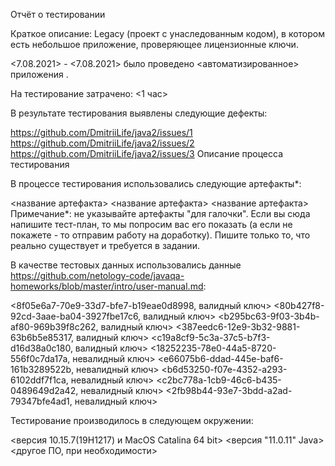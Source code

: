 Отчёт о тестировании <KeyValidator>

Краткое описание: Legacy (проект с унаследованным кодом), в котором есть небольшое приложение, проверяющее лицензионные ключи.

<7.08.2021> - <7.08.2021> было проведено <автоматизированное> приложения <KeyValidator>.

На тестирование затрачено: <1 час>

В результате тестирования выявлены следующие дефекты:

<https://github.com/DmitriiLife/java2/issues/1>
<https://github.com/DmitriiLife/java2/issues/2>
<https://github.com/DmitriiLife/java2/issues/3>
Описание процесса тестирования

В процессе тестирования использовались следующие артефакты*:

<название артефакта>
<название артефакта>
<название артефакта>
Примечание*: не указывайте артефакты "для галочки". Если вы сюда напишите тест-план, то мы попросим вас его показать (а
если не покажете - то отправим работу на доработку). Пишите только то, что реально существует и требуется в задании.

В качестве тестовых данных использовались данные <https://github.com/netology-code/javaqa-homeworks/blob/master/intro/user-manual.md>:

<8f05e6a7-70e9-33d7-bfe7-b19eae0d8998, валидный ключ>
<80b427f8-92cd-3aae-ba04-3927fbe17c6, валидный ключ>
<b295bc63-9f03-3b4b-af80-969b39f8c262, валидный ключ>
<387eedc6-12e9-3b32-9881-63b6b5e85317, валидный ключ>
<c19a8cf9-5c3a-37c5-b7f3-d16d38a0c180, валидный ключ>
<18252235-78e0-44a5-8720-556f0c7da17a, невалидный ключ>
<e66075b6-ddad-445e-baf6-161b3289522b, невалидный ключ>
<b6d53250-f07e-4352-a293-6102ddf7f1ca, невалидный ключ>
<c2bc778a-1cb9-46c6-b435-0489649d2a42, невалидный ключ>
<2fb98b44-93e7-3bdd-a2ad-79347bfe4ad1, невалидный ключ>





Тестирование производилось в следующем окружении:

<версия 10.15.7(19H1217) и MacOS Catalina 64 bit>
<версия "11.0.11" Java>
<другое ПО, при необходимости>